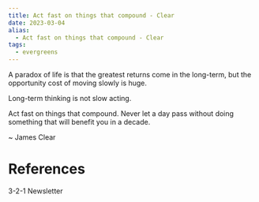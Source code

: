 ```yaml
---
title: Act fast on things that compound - Clear
date: 2023-03-04
alias:
  - Act fast on things that compound - Clear
tags:
  - evergreens
---
```

A paradox of life is that the greatest returns come in the long-term, but the opportunity cost of moving slowly is huge.

Long-term thinking is not slow acting.

Act fast on things that compound. Never let a day pass without doing something that will benefit you in a decade.

~ James Clear

# References

3-2-1 Newsletter